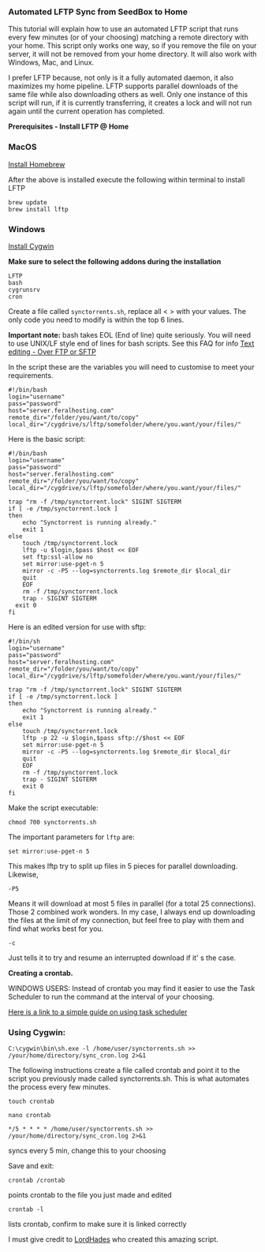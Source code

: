 ### Automated LFTP Sync from SeedBox to Home

This tutorial will explain how to use an automated LFTP script that runs every few minutes (or of your choosing) matching a remote directory with your home.  This script only works one way, so if you remove the file on your server, it will not be removed from your home directory.  It will also work with Windows, Mac, and Linux.

I prefer LFTP because, not only is it a fully automated daemon, it also maximizes my home pipeline. LFTP supports parallel downloads of the same file while also downloading others as well. Only one instance of this script will run, if it is currently transferring, it creates a lock and will not run again until the current operation has completed.

**Prerequisites - Install LFTP @ Home**

### MacOS

[Install Homebrew](https://www.feralhosting.com/faq/view?question=262)

After the above is installed execute the following within terminal to install LFTP

~~~
brew update
brew install lftp
~~~

### Windows

[Install Cygwin](https://www.feralhosting.com/faq/view?question=235)

**Make sure to select the following addons during the installation**

~~~
LFTP
bash
cygrunsrv
cron
~~~

Create a file called `synctorrents.sh`, replace all < > with your values.  The only code you need to modify is within the top 6 lines.

**Important note:** bash takes EOL (End of line) quite seriously. You will need to use UNIX/LF style end of lines for bash scripts. See this FAQ for info [Text editing - Over FTP or SFTP](https://www.feralhosting.com/faq/view?question=219)

In the script these are the variables you will need to customise to meet your requirements.

~~~
#!/bin/bash
login="username"
pass="password"
host="server.feralhosting.com"
remote_dir="/folder/you/want/to/copy"
local_dir="/cygdrive/s/lftp/somefolder/where/you.want/your/files/"
~~~

Here is the basic script:

~~~
#!/bin/bash
login="username"
pass="password"
host="server.feralhosting.com"
remote_dir="/folder/you/want/to/copy"
local_dir="/cygdrive/s/lftp/somefolder/where/you.want/your/files/"
 
trap "rm -f /tmp/synctorrent.lock" SIGINT SIGTERM
if [ -e /tmp/synctorrent.lock ]
then
    echo "Synctorrent is running already."
    exit 1
else
    touch /tmp/synctorrent.lock
    lftp -u $login,$pass $host << EOF
    set ftp:ssl-allow no
    set mirror:use-pget-n 5
    mirror -c -P5 --log=synctorrents.log $remote_dir $local_dir
    quit
    EOF
    rm -f /tmp/synctorrent.lock
    trap - SIGINT SIGTERM
  exit 0
fi
~~~

Here is an edited version for use with sftp:

~~~
#!/bin/sh
login="username"
pass="password"
host="server.feralhosting.com"
remote_dir="/folder/you/want/to/copy"
local_dir="/cygdrive/s/lftp/somefolder/where/you.want/your/files/"

trap "rm -f /tmp/synctorrent.lock" SIGINT SIGTERM
if [ -e /tmp/synctorrent.lock ]
then
    echo "Synctorrent is running already."
    exit 1
else
    touch /tmp/synctorrent.lock
    lftp -p 22 -u $login,$pass sftp://$host << EOF
    set mirror:use-pget-n 5
    mirror -c -P5 --log=synctorrents.log $remote_dir $local_dir
    quit
    EOF
    rm -f /tmp/synctorrent.lock
    trap - SIGINT SIGTERM
    exit 0
fi
~~~

Make the script executable:

~~~
chmod 700 synctorrents.sh
~~~

The important parameters for `lftp` are:

~~~
set mirror:use-pget-n 5
~~~

This makes lftp try to split up files in 5 pieces for parallel downloading. Likewise,

~~~
-P5
~~~

 
Means it will download at most 5 files in parallel (for a total 25 connections). Those 2 combined work wonders. In my case, I always end up downloading the files at the limit of my connection, but feel free to play with them and find what works best for you.

~~~
-c
~~~

Just tells it to try and resume an interrupted download if it' s the case.

**Creating a crontab.** 

WINDOWS USERS: Instead of crontab you may find it easier 
to use the Task Scheduler to run the command at the interval of your choosing.

[Here is a link to a simple guide on using task scheduler](http://www.makeuseof.com/tag/how-to-automate-windows-programs-on-a-schedule/)

### Using Cygwin:

~~~
C:\cygwin\bin\sh.exe -l /home/user/synctorrents.sh >> /your/home/directory/sync_cron.log 2>&1
~~~

The following instructions create a file called crontab and point it to the script you previously made called synctorrents.sh.  This is what automates the process every few minutes.

~~~
touch crontab
~~~

~~~
nano crontab
~~~

~~~
*/5 * * * * /home/user/synctorrents.sh >> /your/home/directory/sync_cron.log 2>&1
~~~

syncs every 5 min, change this to your choosing

Save and exit:

~~~
crontab /crontab
~~~

points crontab to the file you just made and edited

~~~
crontab -l
~~~

lists crontab, confirm to make sure it is linked correctly

I must give credit to [LordHades](http://www.torrent-invites.com/seedbox-tutorials/132965-tutorial-auto-sync-seedbox-home-linux-mac-machine-lftp-shell-script.html) who created this amazing script.



